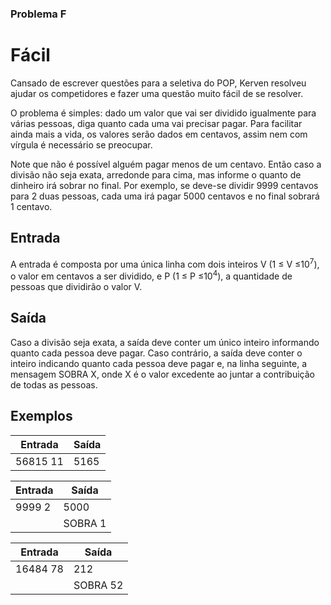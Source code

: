 ### Problema F

# Fácil

Cansado de escrever questões para a seletiva do POP, Kerven resolveu ajudar os competidores e fazer uma questão muito fácil de se resolver. 
 
O problema é simples: dado um valor que vai ser dividido igualmente para várias pessoas, diga quanto cada uma vai precisar pagar. Para facilitar ainda mais a vida, os valores serão dados em centavos, assim nem com vírgula é necessário se preocupar. 
 
Note que não é possível alguém pagar menos de um centavo. Então caso a divisão não seja exata, arredonde para cima, mas informe o quanto de dinheiro irá sobrar no final. Por exemplo, se deve-se dividir 9999 centavos para 2 duas pessoas, cada uma irá pagar 5000 centavos e no final sobrará 1 centavo. 

## Entrada
A entrada é composta por uma única linha com dois inteiros​ V (1​ ≤ ​V ​≤ ​10​<sup>7</sup>​), o valor em centavos a ser dividido, e ​P (1​ ≤ ​P​ ≤ ​10<sup>4</sup>​), a quantidade de pessoas que dividirão o valor ​V​. 

## Saída

Caso a divisão seja exata, a saída deve conter um único inteiro informando quanto cada pessoa deve pagar. Caso contrário, a saída deve conter o inteiro indicando quanto cada pessoa deve pagar e, na linha seguinte, a mensagem SOBRA ​X​, onde ​X é o valor excedente ao juntar a contribuição de todas as pessoas. 

## Exemplos

| Entrada | Saída |
|---------|-------|
| 56815 11 | 5165 |

| Entrada | Saída |
|---------|-------|
| 9999 2 | 5000 |
| | SOBRA 1 |

| Entrada | Saída |
|---------|-------|
| 16484 78 | 212 |
| | SOBRA 52 |
